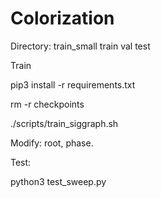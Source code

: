 # Colorization

Directory:
          train_small
          train
          val
          test

Train


pip3 install -r requirements.txt

rm -r checkpoints

./scripts/train_siggraph.sh

Modify: root, phase.




Test:

python3 test_sweep.py


